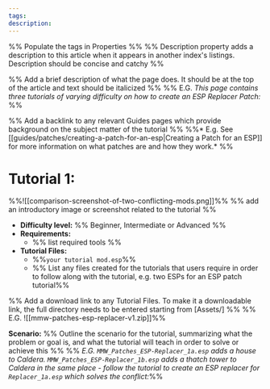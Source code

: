 ```yaml
---
tags:
description:
---
```


%% Populate the tags in Properties %%
%% Description property adds a description to this article when it appears in another index's listings. Description should be concise and catchy %%

%% Add a brief description of what the page does. It should be at the top of the article and text should be italicized %%
	%% E.G. *This page contains three tutorials of varying difficulty on how to create an ESP Replacer Patch:* %%

%% Add a backlink to any relevant Guides pages which provide background on the subject matter of the tutorial %%
	%%* E.g. See [[guides/patches/creating-a-patch-for-an-esp|Creating a Patch for an ESP]] for more information on what patches are and how they work.* %%

# Tutorial 1: 
%%![[comparison-screenshot-of-two-conflicting-mods.png]]%% %% add an introductory image or screenshot related to the tutorial  %%
* **Difficulty level:** %% Beginner, Intermediate or Advanced %%
* **Requirements:**
     * %% list required tools %%
* **Tutorial Files:**
     * %%`your tutorial mod.esp`%%
     * %% List any files created for the tutorials that users require in order to follow along with the tutorial, e.g. two ESPs for an ESP patch tutorial%%

%% Add a download link to any Tutorial Files. To make it a downloadable link, the full directory needs to be entered starting from [Assets/] %%
	%% E.G. ![[mmw-patches-esp-replacer-v1.zip]]%% 


**Scenario:** %% Outline the scenario for the tutorial, summarizing what the problem or goal is, and what the tutorial will teach in order to solve or achieve this %%
	%% *E.G. `MMW_Patches_ESP-Replacer_1a.esp` adds a house to Caldera. `MMW_Patches_ESP-Replacer_1b.esp` adds a thatch tower to Caldera in the same place - follow the tutorial to create an ESP replacer for `Replacer_1a.esp` which solves the conflict:*%%